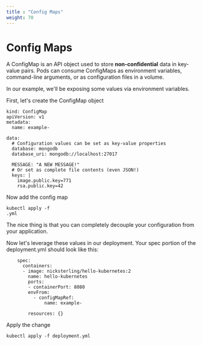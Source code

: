 ```yaml
---
title : "Config Maps"
weight: 70
---
```


# Config Maps

A ConfigMap is an API object used to store **non-confidential** data in key-value pairs. Pods can consume ConfigMaps as environment variables, command-line arguments, or as configuration files in a volume.

In our example, we'll be exposing some values via environment variables. 

First, let's create the ConfigMap object
```
kind: ConfigMap 
apiVersion: v1 
metadata:
  name: example-
   
data:
  # Configuration values can be set as key-value properties
  database: mongodb
  database_uri: mongodb://localhost:27017

  MESSAGE: "A NEW MESSAGE!"
  # Or set as complete file contents (even JSON!)
  keys: | 
    image.public.key=771 
    rsa.public.key=42

```

Now add the config map
```
kubectl apply -f 
.yml
```

The nice thing is that you can completely decouple your configuration from your application. 

Now let's leverage these values in our deployment. Your spec portion of the deployment.yml should look like this:
```
    spec:
      containers:
      - image: nicksterling/hello-kubernetes:2
        name: hello-kubernetes
        ports:
        - containerPort: 8080
        envFrom:
          - configMapRef:
              name: example-
              
        resources: {}

```

Apply the change
```
kubectl apply -f deployment.yml
```